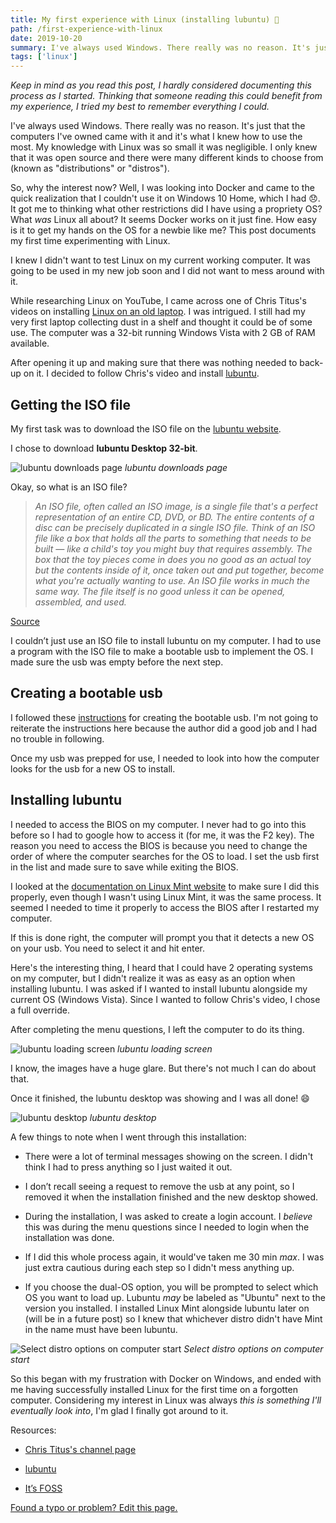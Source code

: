 ```yaml
---
title: My first experience with Linux (installing lubuntu) 🐧
path: /first-experience-with-linux
date: 2019-10-20
summary: I've always used Windows. There really was no reason. It's just that the computers I've owned came with it and it's what I knew how to use the most. My knowledge with Linux was so small it was negligible. I only knew that it was open source and there were many different kinds to choose from (known as distributions, or "distros").
tags: ['linux']
---
```


_Keep in mind as you read this post, I hardly considered documenting this process as I started. Thinking that someone reading this could benefit from my experience, I tried my best to remember everything I could._

I've always used Windows. There really was no reason. It's just that the computers I've owned came with it and it's what I knew how to use the most. My knowledge with Linux was so small it was negligible. I only knew that it was open source and there were many different kinds to choose from (known as "distributions" or "distros").

So, why the interest now? Well, I was looking into Docker and came to the quick realization that I couldn't use it on Windows 10 Home, which I had :disappointed:. It got me to thinking what other restrictions did I have using a propriety OS? What _was_ Linux all about? It seems Docker works on it just fine. How easy is it to get my hands on the OS for a newbie like me? This post documents my first time experimenting with Linux.

I knew I didn't want to test Linux on my current working computer. It was going to be used in my new job soon and I did not want to mess around with it.

While researching Linux on YouTube, I came across one of Chris Titus's videos on installing [Linux on an old laptop](https://www.youtube.com/watch?v=21TFcUIPlS0). I was intrigued. I still had my very first laptop collecting dust in a shelf and thought it could be of some use. The computer was a 32-bit running Windows Vista with 2 GB of RAM available.

After opening it up and making sure that there was nothing needed to back-up on it. I decided to follow Chris's video and install [lubuntu](https://lubuntu.net/).

## Getting the ISO file

My first task was to download the ISO file on the [lubuntu website](https://lubuntu.net/downloads/).

I chose to download **lubuntu Desktop 32-bit**.

![lubuntu downloads page](./images/2019-10-20/lubuntu-install-page.png)
_lubuntu downloads page_

Okay, so what is an ISO file?

> _An ISO file, often called an ISO image, is a single file that's a perfect representation of an entire CD, DVD, or BD. The entire contents of a disc can be precisely duplicated in a single ISO file.
> Think of an ISO file like a box that holds all the parts to something that needs to be built — like a child's toy you might buy that requires assembly. The box that the toy pieces come in does you no good as an actual toy but the contents inside of it, once taken out and put together, become what you're actually wanting to use.
> An ISO file works in much the same way. The file itself is no good unless it can be opened, assembled, and used._

[Source](https://www.lifewire.com/iso-file-2625923)

I couldn’t just use an ISO file to install lubuntu on my computer. I had to use a program with the ISO file to make a bootable usb to implement the OS. I made sure the usb was empty before the next step.

## Creating a bootable usb

I followed these [instructions](https://www.instructables.com/id/Install-any-linux-from-a-usb-the-easy-way/) for creating the bootable usb. I'm not going to reiterate the instructions here because the author did a good job and I had no trouble in following.

Once my usb was prepped for use, I needed to look into how the computer looks for the usb for a new OS to install.

## Installing lubuntu

I needed to access the BIOS on my computer. I never had to go into this before so I had to google how to access it (for me, it was the F2 key). The reason you need to access the BIOS is because you need to change the order of where the computer searches for the OS to load. I set the usb first in the list and made sure to save while exiting the BIOS.

I looked at the [documentation on Linux Mint website](https://linuxmint-installation-guide.readthedocs.io/en/latest/boot.html) to make sure I did this properly, even though I wasn't using Linux Mint, it was the same process. It seemed I needed to time it properly to access the BIOS after I restarted my computer.

If this is done right, the computer will prompt you that it detects a new OS on your usb. You need to select it and hit enter.

Here's the interesting thing, I heard that I could have 2 operating systems on my computer, but I didn't realize it was as easy as an option when installing lubuntu. I was asked if I wanted to install lubuntu alongside my current OS (Windows Vista). Since I wanted to follow Chris's video, I chose a full override.

After completing the menu questions, I left the computer to do its thing.

![lubuntu loading screen](./images/2019-10-20/lubuntu-loading.jpg)
_lubuntu loading screen_

I know, the images have a huge glare. But there's not much I can do about that.

Once it finished, the lubuntu desktop was showing and I was all done! :smile:

![lubuntu desktop](./images/2019-10-20/lubuntu-desktop.jpg)
_lubuntu desktop_

A few things to note when I went through this installation:

- There were a lot of terminal messages showing on the screen. I didn't think I had to press anything so I just waited it out.

- I don’t recall seeing a request to remove the usb at any point, so I removed it when the installation finished and the new desktop showed.

- During the installation, I was asked to create a login account. I _believe_ this was during the menu questions since I needed to login when the installation was done.

- If I did this whole process again, it would've taken me 30 min _max_. I was just extra cautious during each step so I didn't mess anything up.

- If you choose the dual-OS option, you will be prompted to select which OS you want to load up. Lubuntu _may_ be labeled as "Ubuntu" next to the version you installed. I installed Linux Mint alongside lubuntu later on (will be in a future post) so I knew that whichever distro didn't have Mint in the name must have been lubuntu.

![Select distro options on computer start](./images/2019-10-20/lubuntu-select.jpg)
_Select distro options on computer start_

So this began with my frustration with Docker on Windows, and ended with me having successfully installed Linux for the first time on a forgotten computer. Considering my interest in Linux was always _this is something I'll eventually look into_, I'm glad I finally got around to it.

Resources:

- [Chris Titus's channel page](https://www.youtube.com/channel/UCg6gPGh8HU2U01vaFCAsvmQ)

- [lubuntu](https://lubuntu.net/)

- [It’s FOSS](https://itsfoss.com/)

[Found a typo or problem? Edit this page.](https://github.com/Dana94/website/blob/master/blog/2019-10-20-first-experience-with-linux.md)
